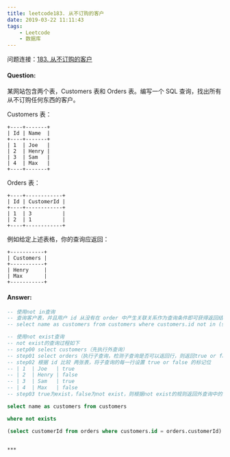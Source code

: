 ```yaml
---
title: leetcode183. 从不订购的客户
date: 2019-03-22 11:11:43
tags:
    - Leetcode
    - 数据库
---
```


问题连接：[183. 从不订购的客户](https://leetcode-cn.com/problems/customers-who-never-order/)

#### Question: 

某网站包含两个表，Customers 表和 Orders 表。编写一个 SQL 查询，找出所有从不订购任何东西的客户。

Customers 表：
```
+----+-------+
| Id | Name  |
+----+-------+
| 1  | Joe   |
| 2  | Henry |
| 3  | Sam   |
| 4  | Max   |
+----+-------+
```
Orders 表：

```
+----+------------+
| Id | CustomerId |
+----+------------+
| 1  | 3          |
| 2  | 1          |
+----+------------+
```
例如给定上述表格，你的查询应返回：

```
+-----------+
| Customers |
+-----------+
| Henry     |
| Max       |
+-----------+
```

#### Answer: 

```sql
-- 使用not in查询
-- 查询客户表，并且用户 id 从没有在 order 中产生关联关系作为查询条件即可获得返回结果 
-- select name as customers from customers where customers.id not in (select customerId from orders)

-- 使用not exist查询
-- not exist的查询过程如下
-- setp00 select customers（先执行外查询）
-- step01 select orders（执行子查询，检测子查询是否可以返回行，则返回true or false的标记位）
-- step02 根据 id 比较 两张表，将子查询的每一行设置 true or false 的标记位
-- | 1  | Joe   | true
-- | 2  | Henry | false
-- | 3  | Sam   | true
-- | 4  | Max   | false
-- step03 true为exist，false为not exist，则根据not exist的规则返回外查询中的查询条件返回henry, max

select name as customers from customers

where not exists

(select customerId from orders where customers.id = orders.customerId)
```

~~~

***